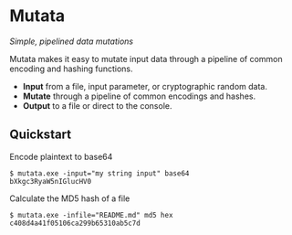 # Mutata 

_Simple, pipelined data mutations_

Mutata makes it easy to mutate input data through a pipeline of common encoding and hashing functions.

- **Input** from a file, input parameter, or cryptographic random data.
- **Mutate** through a pipeline of common encodings and hashes.
- **Output** to a file or direct to the console.

## Quickstart

Encode plaintext to base64
```
$ mutata.exe -input="my string input" base64
bXkgc3RyaW5nIGlucHV0
```

Calculate the MD5 hash of a file
```
$ mutata.exe -infile="README.md" md5 hex
c408d4a41f05106ca299b65310ab5c7d
```